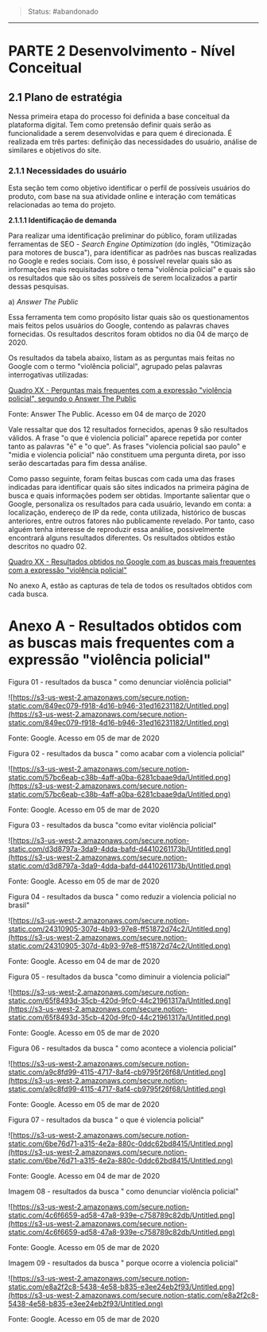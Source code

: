 > Status: #abandonado 

---
# PARTE 2 Desenvolvimento - Nível Conceitual

## 2.1 Plano de estratégia

Nessa primeira etapa do processo foi definida a base conceitual da plataforma digital. Tem como pretensão definir quais serão as funcionalidade a serem desenvolvidas e para quem é direcionada. É realizada em três partes: definição das necessidades do usuário, análise de similares e objetivos do site.

### 2.1.1 Necessidades do usuário

Esta seção tem como objetivo identificar o perfil de possíveis usuários do produto, com base na sua atividade online e interação com temáticas relacionadas ao tema do projeto.

**2.1.1.1 Identificação de demanda**

Para realizar uma identificação preliminar do público, foram utilizadas ferramentas de SEO - _Search Engine Optimization_ (do inglês, "Otimização para motores de busca"), para identificar as padrões nas buscas realizadas no Google e redes sociais. Com isso, é possível revelar quais são as informações mais requisitadas sobre o tema "violência policial" e quais são os resultados que são os sites possíveis de serem localizados a partir dessas pesquisas.

a) _Answer The Public_

Essa ferramenta tem como propósito listar quais são os questionamentos mais feitos pelos usuários do Google, contendo as palavras chaves fornecidas. Os resultados descritos foram obtidos no dia 04 de março de 2020.

Os resultados da tabela abaixo, listam as as perguntas mais feitas no Google com o termo "violência policial", agrupado pelas palavras interrogativas utilizadas:

[Quadro XX - Perguntas mais frequentes com a expressão "violência policial", segundo o Answer The Public](https://www.notion.so/07fce1bbd5194223a9aa4745b6563e9e)

Fonte: Answer The Public. Acesso em 04 de março de 2020

Vale ressaltar que dos 12 resultados fornecidos, apenas 9 são resultados válidos. A frase "o que é violencia policial" aparece repetida por conter tanto as palavras "é" e "o que". As frases "violencia policial sao paulo" e "midia e violencia policial" não constituem uma pergunta direta, por isso serão descartadas para fim dessa análise.

Como passo seguinte, foram feitas buscas com cada uma das frases indicadas para identificar quais são sites indicados na primeira página de busca e quais informações podem ser obtidas. Importante salientar que o Google, personaliza os resultados para cada usuário, levando em conta: a localização, endereço de IP da rede, conta utilizada, histórico de buscas anteriores, entre outros fatores não publicamente revelado. Por tanto, caso alguém tenha interesse de reproduzir essa análise, possivelmente encontrará alguns resultados diferentes. Os resultados obtidos estão descritos no quadro 02.

[Quadro XX - Resultados obtidos no Google com as buscas mais frequentes com a expressão "violência policial"](https://www.notion.so/7f6269644fd34ff290fb2c90a896e577)

No anexo A, estão as capturas de tela de todos os resultados obtidos com cada busca.

# Anexo A - Resultados obtidos com as buscas mais frequentes com a expressão "violência policial"

Figura 01 - resultados da busca " como denunciar violência policial"

![https://s3-us-west-2.amazonaws.com/secure.notion-static.com/849ec079-f918-4d16-b946-31ed16231182/Untitled.png](https://s3-us-west-2.amazonaws.com/secure.notion-static.com/849ec079-f918-4d16-b946-31ed16231182/Untitled.png)

Fonte: Google. Acesso em 05 de mar de 2020

Figura 02 - resultados da busca " como acabar com a violencia policial"

![https://s3-us-west-2.amazonaws.com/secure.notion-static.com/57bc6eab-c38b-4aff-a0ba-6281cbaae9da/Untitled.png](https://s3-us-west-2.amazonaws.com/secure.notion-static.com/57bc6eab-c38b-4aff-a0ba-6281cbaae9da/Untitled.png)

Fonte: Google. Acesso em 05 de mar de 2020

Figura 03 - resultados da busca "como evitar violência policial"

![https://s3-us-west-2.amazonaws.com/secure.notion-static.com/d3d8797a-3da9-4dda-bafd-d4410261173b/Untitled.png](https://s3-us-west-2.amazonaws.com/secure.notion-static.com/d3d8797a-3da9-4dda-bafd-d4410261173b/Untitled.png)

Fonte: Google. Acesso em 05 de mar de 2020

Figura 04 - resultados da busca " como reduzir a violencia policial no brasil"

![https://s3-us-west-2.amazonaws.com/secure.notion-static.com/24310905-307d-4b93-97e8-ff51872d74c2/Untitled.png](https://s3-us-west-2.amazonaws.com/secure.notion-static.com/24310905-307d-4b93-97e8-ff51872d74c2/Untitled.png)

Fonte: Google. Acesso em 04 de mar de 2020

Figura 05 - resultados da busca "como diminuir a violencia policial"

![https://s3-us-west-2.amazonaws.com/secure.notion-static.com/65f8493d-35cb-420d-9fc0-44c21961317a/Untitled.png](https://s3-us-west-2.amazonaws.com/secure.notion-static.com/65f8493d-35cb-420d-9fc0-44c21961317a/Untitled.png)

Fonte: Google. Acesso em 05 de mar de 2020

Figura 06 - resultados da busca " como acontece a violencia policial"

![https://s3-us-west-2.amazonaws.com/secure.notion-static.com/a9c8fd99-4115-4717-8af4-cb9795f26f68/Untitled.png](https://s3-us-west-2.amazonaws.com/secure.notion-static.com/a9c8fd99-4115-4717-8af4-cb9795f26f68/Untitled.png)

Fonte: Google. Acesso em 05 de mar de 2020

Figura 07 - resultados da busca " o que é violencia policial"

![https://s3-us-west-2.amazonaws.com/secure.notion-static.com/6be76d71-a315-4e2a-880c-0ddc62bd8415/Untitled.png](https://s3-us-west-2.amazonaws.com/secure.notion-static.com/6be76d71-a315-4e2a-880c-0ddc62bd8415/Untitled.png)

Fonte: Google. Acesso em 04 de mar de 2020

Imagem 08 - resultados da busca " como denunciar violência policial"

![https://s3-us-west-2.amazonaws.com/secure.notion-static.com/4c6f6659-ad58-47a8-939e-c758789c82db/Untitled.png](https://s3-us-west-2.amazonaws.com/secure.notion-static.com/4c6f6659-ad58-47a8-939e-c758789c82db/Untitled.png)

Fonte: Google. Acesso em 05 de mar de 2020

Imagem 09 - resultados da busca " porque ocorre a violencia policial"

![https://s3-us-west-2.amazonaws.com/secure.notion-static.com/e8a2f2c8-5438-4e58-b835-e3ee24eb2f93/Untitled.png](https://s3-us-west-2.amazonaws.com/secure.notion-static.com/e8a2f2c8-5438-4e58-b835-e3ee24eb2f93/Untitled.png)

Fonte: Google. Acesso em 05 de mar de 2020